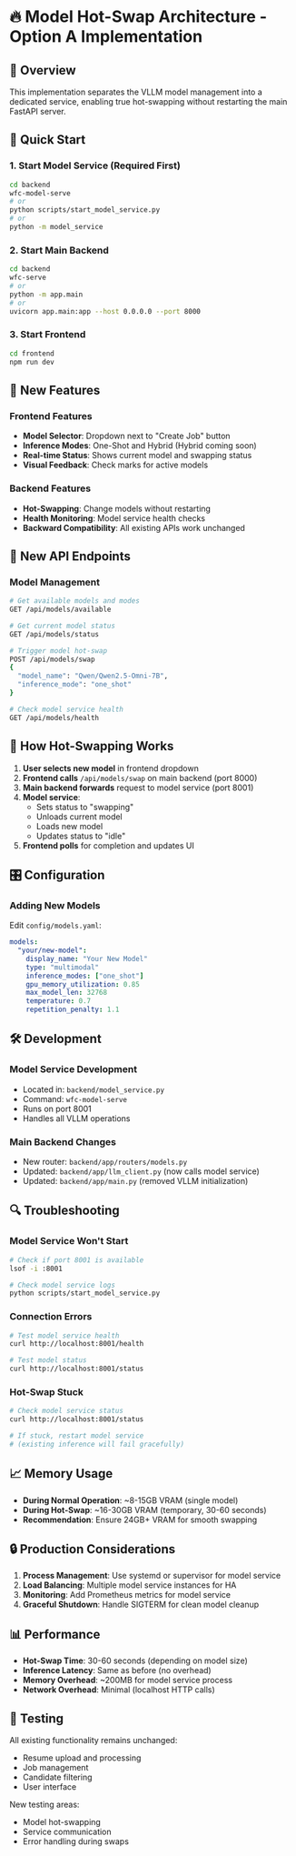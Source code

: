 # 🔥 Model Hot-Swap Architecture - Option A Implementation

## 🎯 **Overview**

This implementation separates the VLLM model management into a dedicated service, enabling true hot-swapping without restarting the main FastAPI server.

## 🚀 **Quick Start**

### **1. Start Model Service (Required First)**
```bash
cd backend
wfc-model-serve
# or
python scripts/start_model_service.py
# or
python -m model_service
```

### **2. Start Main Backend**
```bash
cd backend
wfc-serve
# or
python -m app.main
# or
uvicorn app.main:app --host 0.0.0.0 --port 8000
```

### **3. Start Frontend**
```bash
cd frontend
npm run dev
```

## 🔧 **New Features**

### **Frontend Features**
- **Model Selector**: Dropdown next to "Create Job" button
- **Inference Modes**: One-Shot and Hybrid (Hybrid coming soon)
- **Real-time Status**: Shows current model and swapping status
- **Visual Feedback**: Check marks for active models

### **Backend Features**
- **Hot-Swapping**: Change models without restarting
- **Health Monitoring**: Model service health checks
- **Backward Compatibility**: All existing APIs work unchanged

## 📡 **New API Endpoints**

### **Model Management**
```bash
# Get available models and modes
GET /api/models/available

# Get current model status  
GET /api/models/status

# Trigger model hot-swap
POST /api/models/swap
{
  "model_name": "Qwen/Qwen2.5-Omni-7B",
  "inference_mode": "one_shot"
}

# Check model service health
GET /api/models/health
```

## 🔄 **How Hot-Swapping Works**

1. **User selects new model** in frontend dropdown
2. **Frontend calls** `/api/models/swap` on main backend (port 8000)
3. **Main backend forwards** request to model service (port 8001)
4. **Model service**:
   - Sets status to "swapping"
   - Unloads current model
   - Loads new model
   - Updates status to "idle"
5. **Frontend polls** for completion and updates UI

## 🎛️ **Configuration**

### **Adding New Models**
Edit `config/models.yaml`:
```yaml
models:
  "your/new-model":
    display_name: "Your New Model"
    type: "multimodal"
    inference_modes: ["one_shot"]
    gpu_memory_utilization: 0.85
    max_model_len: 32768
    temperature: 0.7
    repetition_penalty: 1.1
```

## 🛠️ **Development**

### **Model Service Development**
- Located in: `backend/model_service.py`
- Command: `wfc-model-serve`
- Runs on port 8001
- Handles all VLLM operations

### **Main Backend Changes**
- New router: `backend/app/routers/models.py`
- Updated: `backend/app/llm_client.py` (now calls model service)
- Updated: `backend/app/main.py` (removed VLLM initialization)

## 🔍 **Troubleshooting**

### **Model Service Won't Start**
```bash
# Check if port 8001 is available
lsof -i :8001

# Check model service logs
python scripts/start_model_service.py
```

### **Connection Errors**
```bash
# Test model service health
curl http://localhost:8001/health

# Test model status
curl http://localhost:8001/status
```

### **Hot-Swap Stuck**
```bash
# Check model service status
curl http://localhost:8001/status

# If stuck, restart model service
# (existing inference will fail gracefully)
```

## 📈 **Memory Usage**

- **During Normal Operation**: ~8-15GB VRAM (single model)
- **During Hot-Swap**: ~16-30GB VRAM (temporary, 30-60 seconds)
- **Recommendation**: Ensure 24GB+ VRAM for smooth swapping

## 🔒 **Production Considerations**

1. **Process Management**: Use systemd or supervisor for model service
2. **Load Balancing**: Multiple model service instances for HA
3. **Monitoring**: Add Prometheus metrics for model service
4. **Graceful Shutdown**: Handle SIGTERM for clean model cleanup

## 📊 **Performance**

- **Hot-Swap Time**: 30-60 seconds (depending on model size)
- **Inference Latency**: Same as before (no overhead)
- **Memory Overhead**: ~200MB for model service process
- **Network Overhead**: Minimal (localhost HTTP calls)

## 🧪 **Testing**

All existing functionality remains unchanged:
- Resume upload and processing
- Job management
- Candidate filtering
- User interface

New testing areas:
- Model hot-swapping
- Service communication
- Error handling during swaps
